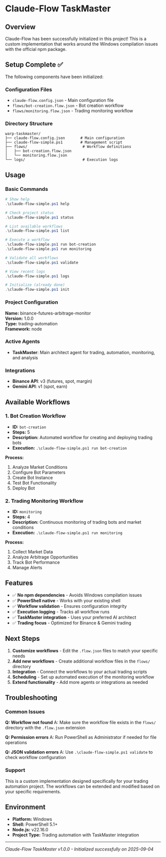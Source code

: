 # Claude-Flow TaskMaster

## Overview
Claude-Flow has been successfully initialized in this project! This is a custom implementation that works around the Windows compilation issues with the official npm package.

## Setup Complete ✅

The following components have been initialized:

### Configuration Files
- `claude-flow.config.json` - Main configuration file
- `flows/bot-creation.flow.json` - Bot creation workflow
- `flows/monitoring.flow.json` - Trading monitoring workflow

### Directory Structure
```
warp-taskmaster/
├── claude-flow.config.json       # Main configuration
├── claude-flow-simple.ps1        # Management script
├── flows/                         # Workflow definitions
│   ├── bot-creation.flow.json
│   └── monitoring.flow.json
└── logs/                          # Execution logs
```

## Usage

### Basic Commands

```powershell
# Show help
.\claude-flow-simple.ps1 help

# Check project status
.\claude-flow-simple.ps1 status

# List available workflows
.\claude-flow-simple.ps1 list

# Execute a workflow
.\claude-flow-simple.ps1 run bot-creation
.\claude-flow-simple.ps1 run monitoring

# Validate all workflows
.\claude-flow-simple.ps1 validate

# View recent logs
.\claude-flow-simple.ps1 logs

# Initialize (already done)
.\claude-flow-simple.ps1 init
```

### Project Configuration

**Name:** binance-futures-arbitrage-monitor  
**Version:** 1.0.0  
**Type:** trading-automation  
**Framework:** node  

### Active Agents
- **TaskMaster**: Main architect agent for trading, automation, monitoring, and analysis

### Integrations
- **Binance API**: v3 (futures, spot, margin)
- **Gemini API**: v1 (spot, earn)

## Available Workflows

### 1. Bot Creation Workflow
- **ID:** `bot-creation`
- **Steps:** 5
- **Description:** Automated workflow for creating and deploying trading bots
- **Execution:** `.\claude-flow-simple.ps1 run bot-creation`

**Process:**
1. Analyze Market Conditions
2. Configure Bot Parameters
3. Create Bot Instance
4. Test Bot Functionality
5. Deploy Bot

### 2. Trading Monitoring Workflow
- **ID:** `monitoring`
- **Steps:** 4
- **Description:** Continuous monitoring of trading bots and market conditions
- **Execution:** `.\claude-flow-simple.ps1 run monitoring`

**Process:**
1. Collect Market Data
2. Analyze Arbitrage Opportunities
3. Track Bot Performance
4. Manage Alerts

## Features

- ✅ **No npm dependencies** - Avoids Windows compilation issues
- ✅ **PowerShell native** - Works with your existing shell
- ✅ **Workflow validation** - Ensures configuration integrity
- ✅ **Execution logging** - Tracks all workflow runs
- ✅ **TaskMaster integration** - Uses your preferred AI architect
- ✅ **Trading focus** - Optimized for Binance & Gemini trading

## Next Steps

1. **Customize workflows** - Edit the `.flow.json` files to match your specific needs
2. **Add new workflows** - Create additional workflow files in the `flows/` directory
3. **Integration** - Connect the workflows to your actual trading scripts
4. **Scheduling** - Set up automated execution of the monitoring workflow
5. **Extend functionality** - Add more agents or integrations as needed

## Troubleshooting

### Common Issues

**Q: Workflow not found**
A: Make sure the workflow file exists in the `flows/` directory with the `.flow.json` extension

**Q: Permission errors**
A: Run PowerShell as Administrator if needed for file operations

**Q: JSON validation errors**
A: Use `.\claude-flow-simple.ps1 validate` to check workflow configuration

### Support

This is a custom implementation designed specifically for your trading automation project. The workflows can be extended and modified based on your specific requirements.

## Environment

- **Platform:** Windows
- **Shell:** PowerShell 5.1+
- **Node.js:** v22.16.0
- **Project Type:** Trading automation with TaskMaster integration

---

*Claude-Flow TaskMaster v1.0.0 - Initialized successfully on 2025-09-04*
